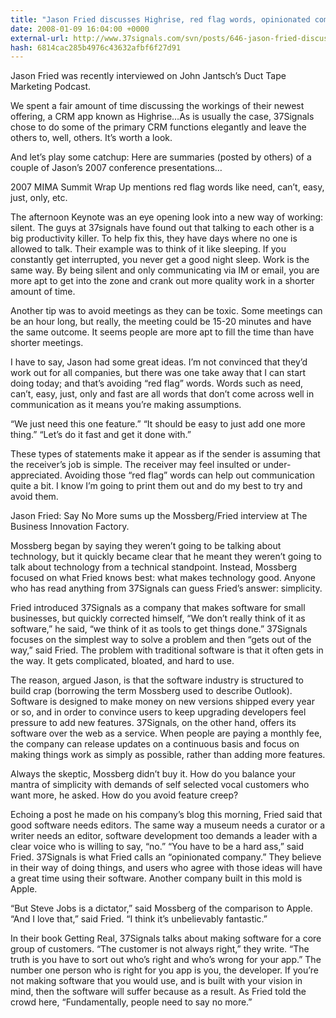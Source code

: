 ```yaml
---
title: "Jason Fried discusses Highrise, red flag words, opinionated companies, and benevolent dictators"
date: 2008-01-09 16:04:00 +0000
external-url: http://www.37signals.com/svn/posts/646-jason-fried-discusses-highrise-red-flag-words-opinionated-companies-and-benevolent-dictators
hash: 6814cac285b4976c43632afbf6f27d91
---
```


Jason Fried was recently interviewed on John Jantsch’s Duct Tape Marketing Podcast.





We spent a fair amount of time discussing the workings of their newest offering, a CRM app known as Highrise…As is usually the case, 37Signals chose to do some of the primary CRM functions elegantly and leave the others to, well, others. It’s worth a look.





And let’s play some catchup: Here are summaries (posted by others) of a couple of Jason’s 2007 conference presentations…



2007 MIMA Summit Wrap Up mentions red flag words like need, can’t, easy, just, only, etc.





The afternoon Keynote was an eye opening look into a new way of working: silent. The guys at 37signals have found out that talking to each other is a big productivity killer. To help fix this, they have days where no one is allowed to talk. Their example was to think of it like sleeping. If you constantly get interrupted, you never get a good night sleep. Work is the same way. By being silent and only communicating via IM or email, you are more apt to get into the zone and crank out more quality work in a shorter amount of time.



Another tip was to avoid meetings as they can be toxic. Some meetings can be an hour long, but really, the meeting could be 15-20 minutes and have the same outcome. It seems people are more apt to fill the time than have shorter meetings.



I have to say, Jason had some great ideas. I’m not convinced that they’d work out for all companies, but there was one take away that I can start doing today; and that’s avoiding “red flag” words. Words such as need, can’t, easy, just, only and fast are all words that don’t come across well in communication as it means you’re making assumptions.



“We just need this one feature.” “It should be easy to just add one more thing.” “Let’s do it fast and get it done with.”



These types of statements make it appear as if the sender is assuming that the receiver’s job is simple. The receiver may feel insulted or under-appreciated. Avoiding those “red flag” words can help out communication quite a bit. I know I’m going to print them out and do my best to try and avoid them.





Jason Fried: Say No More sums up the Mossberg/Fried interview at The Business Innovation Factory.



Mossberg began by saying they weren’t going to be talking about technology, but it quickly became clear that he meant they weren’t going to talk about technology from a technical standpoint. Instead, Mossberg focused on what Fried knows best: what makes technology good. Anyone who has read anything from 37Signals can guess Fried’s answer: simplicity.



Fried introduced 37Signals as a company that makes software for small businesses, but quickly corrected himself, “We don’t really think of it as software,” he said, “we think of it as tools to get things done.” 37Signals focuses on the simplest way to solve a problem and then “gets out of the way,” said Fried. The problem with traditional software is that it often gets in the way. It gets complicated, bloated, and hard to use.



The reason, argued Jason, is that the software industry is structured to build crap (borrowing the term Mossberg used to describe Outlook). Software is designed to make money on new versions shipped every year or so, and in order to convince users to keep upgrading developers feel pressure to add new features. 37Signals, on the other hand, offers its software over the web as a service. When people are paying a monthly fee, the company can release updates on a continuous basis and focus on making things work as simply as possible, rather than adding more features.



Always the skeptic, Mossberg didn’t buy it. How do you balance your mantra of simplicity with demands of self selected vocal customers who want more, he asked. How do you avoid feature creep?



Echoing a post he made on his company’s blog this morning, Fried said that good software needs editors. The same way a museum needs a curator or a writer needs an editor, software development too demands a leader with a clear voice who is willing to say, “no.” “You have to be a hard ass,” said Fried. 37Signals is what Fried calls an “opinionated company.” They believe in their way of doing things, and users who agree with those ideas will have a great time using their software. Another company built in this mold is Apple.



“But Steve Jobs is a dictator,” said Mossberg of the comparison to Apple. “And I love that,” said Fried. “I think it’s unbelievably fantastic.”



In their book Getting Real, 37Signals talks about making software for a core group of customers. “The customer is not always right,” they write. “The truth is you have to sort out who’s right and who’s wrong for your app.” The number one person who is right for you app is you, the developer. If you’re not making software that you would use, and is built with your vision in mind, then the software will suffer because as a result. As Fried told the crowd here, “Fundamentally, people need to say no more.”




  

